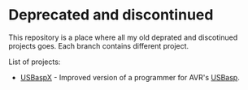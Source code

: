 # Deprecated and discontinued

This repository is a place where all my old deprated and discotinued projects goes. Each branch contains different project.

List of projects:
 - [USBaspX](/kildom/deprecated/tree/USBaspX) - Improved version of a programmer for AVR's [USBasp](http://www.fischl.de/usbasp/).
